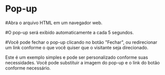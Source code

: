 # Pop-up

#Abra o arquivo HTML em um navegador web.

#O pop-up será exibido automaticamente a cada 5 segundos.

#Você pode fechar o pop-up clicando no botão "Fechar", ou redirecionar um link conforme o que você quiser que o visitante seja direcionado.

Este é um exemplo simples e pode ser personalizado conforme suas necessidades. Você pode substituir a imagem do pop-up e o link do botão conforme necessário.





